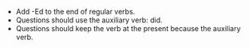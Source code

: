 * Add -Ed to the end of regular verbs.
* Questions should use the auxiliary verb: did.
* Questions should keep the verb at the present because the auxiliary verb.